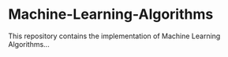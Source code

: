 # Machine-Learning-Algorithms
This repository contains the implementation of Machine Learning Algorithms...
